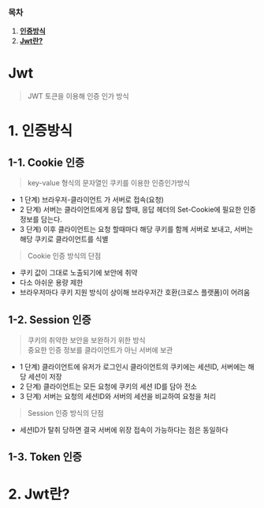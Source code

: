 ### 목차

1. [**인증방식**](#1-인증방식)
2. [**Jwt란?**](#2-jwt란?)


# Jwt
> JWT 토큰을 이용해 인증 인가 방식

# 1. 인증방식
## 1-1. Cookie 인증
> key-value 형식의 문자열인 쿠키를 이용한 인증인가방식

- 1 단계) 브라우저-클라이언트 가 서버로 접속(요청)
- 2 단계) 서버는 클라이언트에게 응답 할때, 응답 헤더의 Set-Cookie에 필요한 인증 정보를 담는다.
- 3 단계) 이후 클라이언트는 요청 할때마다 해당 쿠키를 함께 서버로 보내고, 서버는 해당 쿠키로 클라이언트를 식별

> Cookie 인증 방식의 단점
- 쿠키 값이 그대로 노출되기에 보안에 취약
- 다소 아쉬운 용량 제한
- 브라우저마다 쿠키 지원 방식이 상이해 브라우저간 호환(크로스 플랫폼)이 어려움

## 1-2. Session 인증
> 쿠키의 취약한 보안을 보완하기 위한 방식<br>
중요한 인증 정보를 클라이언트가 아닌 서버에 보관

- 1 단계) 클라이언트에 유저가 로그인시 클라이언트의 쿠키에는 세션ID, 서버에는 해당 세션이 저장
- 2 단계) 클라이언트는 모든 요청에 쿠키의 세션 ID를 담아 전소
- 3 단계) 서버는 요청의 세션ID와 서버의 세션을 비교하여 요청을 처리

> Session 인증 방식의 단점
- 세션ID가 탈취 당하면 결국 서버에 위장 접속이 가능하다는 점은 동일하다
## 1-3. Token 인증
>


# 2. Jwt란? 